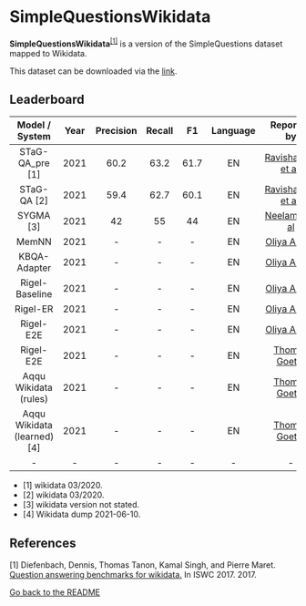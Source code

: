 # SimpleQuestionsWikidata

**SimpleQuestionsWikidata**<sup>[[1]](#myfootnote1)</sup> is a version of the SimpleQuestions dataset mapped to Wikidata. 

This dataset can be downloaded via the [link](https://github.com/askplatypus/wikidata-simplequestions). 

## Leaderboard

|      Model / System       |Year|Precision|Recall|  F1  |Language|                                          Reported by                                          |
|:-------------------------:|:---:|:-------:|:----:|:----:|:------:|:---------------------------------------------------------------------------------------------:|
|      STaG-QA_pre [1]      |2021|  60.2   | 63.2 | 61.7 |   EN   |                    [Ravishankar et al.](https://arxiv.org/abs/2111.05825)                     |
|        STaG-QA [2]        |2021|  59.4   | 62.7 | 60.1 |   EN   |                    [Ravishankar et al.](https://arxiv.org/abs/2111.05825)                     |
|         SYGMA [3]         |2021|   42    |  55  |  44  |   EN   |                    [Neelam S et al](https://arxiv.org/pdf/2109.13430.pdf)                     |
|           MemNN           |2021|    -    |  -   |  -   |   EN   |               [Oliya A et al](https://aclanthology.org/2021.emnlp-main.345.pdf)               |
|       KBQA-Adapter        |2021|    -    |  -   |  -   |   EN   |               [Oliya A et al](https://aclanthology.org/2021.emnlp-main.345.pdf)               |
|      Rigel-Baseline       |2021|    -    |  -   |  -   |   EN   |               [Oliya A et al](https://aclanthology.org/2021.emnlp-main.345.pdf)               |
|         Rigel-ER          |2021|    -    |  -   |  -   |   EN   |               [Oliya A et al](https://aclanthology.org/2021.emnlp-main.345.pdf)               |
|         Rigel-E2E         |2021|    -    |  -   |  -   |   EN   |               [Oliya A et al](https://aclanthology.org/2021.emnlp-main.345.pdf)               |
|         Rigel-E2E         |2021|    -    |  -   |  -   |   EN   |[Thomas Goette](https://ad-publications.cs.uni-freiburg.de/theses/Master_Thomas_Götte_2021.pdf)|
|   Aqqu Wikidata (rules)   |2021|    -    |  -   |  -   |   EN   |[Thomas Goette](https://ad-publications.cs.uni-freiburg.de/theses/Master_Thomas_Götte_2021.pdf)|
|Aqqu Wikidata (learned) [4]|2021|    -    |  -   |  -   |   EN   |[Thomas Goette](https://ad-publications.cs.uni-freiburg.de/theses/Master_Thomas_Götte_2021.pdf)|
|             -             | -  |    -    |  -   |  -   |   -    |                                               -                                               |

 * [1]  wikidata 03/2020. 
 * [2]  wikidata 03/2020. 
 * [3] wikidata version not stated. 
 * [4] Wikidata dump 2021-06-10. 


## References
<a name="myfootnote1">[1]</a> Diefenbach, Dennis, Thomas Tanon, Kamal Singh, and Pierre Maret. [Question answering benchmarks for wikidata.](http://ceur-ws.org/Vol-1963/paper555.pdf) In ISWC 2017. 2017.

[Go back to the README](../README.md)